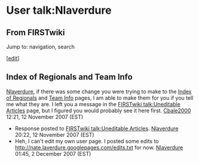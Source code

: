 # User talk:Nlaverdure

## From FIRSTwiki

Jump to: navigation, search

[[edit](/index.php?title=User_talk:Nlaverdure&action=edit&section=1 "Edit
section: Index of Regionals and Team Info")]

## Index of Regionals and Team Info

[Nlaverdure](User:Nlaverdure "User:Nlaverdure"), if there was some change you were trying to make to the [Index of Regionals](Index_of_Regionals "Index of Regionals") and [Team Info](Team_Info "Team Info") pages, I am able to make them for you if you tell me what they are. I left you a message in the [FIRSTwiki talk:Uneditable Articles](FIRSTwiki_talk:Uneditable_Articles "FIRSTwiki talk:Uneditable Articles") page, but I figured you would probably see it here first. [Cbale2000](User:Cbale2000 "User:Cbale2000") 12:21, 12 November 2007 (EST)

- Response posted to [FIRSTwiki talk:Uneditable Articles](FIRSTwiki_talk:Uneditable_Articles "FIRSTwiki talk:Uneditable Articles"). [Nlaverdure](User:Nlaverdure "User:Nlaverdure") 20:22, 12 November 2007 (EST)
- Heh, I can't edit my own user page. I posted some edits to <http://nate.laverdure.googlepages.com/edits.txt> for now. [Nlaverdure](User:Nlaverdure "User:Nlaverdure") 01:45, 2 December 2007 (EST)
